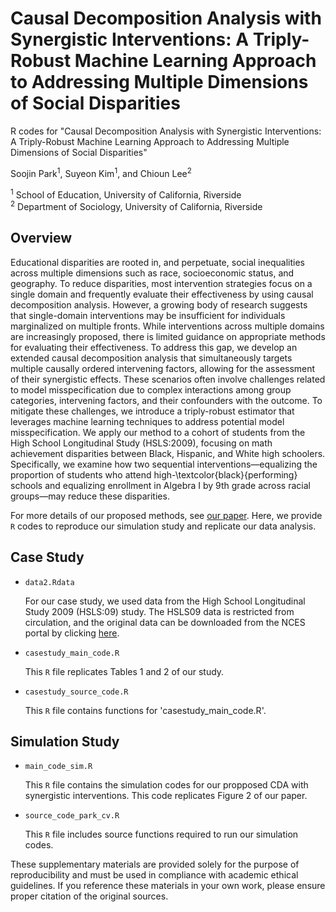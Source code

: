 # Causal Decomposition Analysis with Synergistic Interventions: A Triply-Robust Machine Learning Approach to Addressing Multiple Dimensions of Social Disparities
R codes for "Causal Decomposition Analysis with Synergistic Interventions: A Triply-Robust Machine Learning Approach to Addressing Multiple Dimensions of Social Disparities"

Soojin Park<sup>1</sup>, Suyeon Kim<sup>1</sup>, and Chioun Lee<sup>2</sup>

<sup>1</sup> School of Education, University of California, Riverside  
<sup>2</sup> Department of Sociology, University of California, Riverside


## Overview

Educational disparities are rooted in, and perpetuate, social inequalities across multiple dimensions such as race, socioeconomic status, and geography. To reduce disparities, most intervention strategies focus on a single domain and frequently evaluate their effectiveness by using causal decomposition analysis. However, a growing body of research suggests that single-domain interventions may be insufficient for individuals marginalized on multiple fronts. While interventions across multiple domains are increasingly proposed, there is limited guidance on appropriate methods for evaluating their effectiveness. To address this gap, we develop an extended causal decomposition analysis that simultaneously targets multiple causally ordered intervening factors, allowing for the assessment of their synergistic effects. These scenarios often involve challenges related to model misspecification due to complex interactions among group categories, intervening factors, and their confounders with the outcome. To mitigate these challenges, we introduce a triply-robust estimator that leverages machine learning techniques to address potential model misspecification. We apply our method to a cohort of students from the High School Longitudinal Study (HSLS:2009), focusing on math achievement disparities between Black, Hispanic, and White high schoolers. Specifically, we examine how two sequential interventions—equalizing the proportion of students who attend high-\textcolor{black}{performing} schools and equalizing enrollment in Algebra I by 9th grade across racial groups—may reduce these disparities. 

For more details of our proposed methods, see [our paper](https://www.degruyter.com/document/doi/10.1515/jci-2022-0031/html). 
Here, we provide `R` codes to reproduce our simulation study and replicate our data analysis. 

## Case Study

* `data2.Rdata` 
  
  For our case study, we used data from the High School Longitudinal Study 2009 (HSLS:09) study. The HSLS09 data is restricted from circulation, and the original data can be downloaded from the NCES portal by clicking [here]([https://nces.ed.gov/surveys/hsls09/hsls09_data.asp]). 

* `casestudy_main_code.R` 
 
   This `R` file replicates Tables 1 and 2 of our study.

* `casestudy_source_code.R` 
 
   This `R` file contains functions for 'casestudy_main_code.R'.

## Simulation Study

* `main_code_sim.R`  

   This `R` file contains the simulation codes for our propposed CDA with synergistic interventions. This code replicates Figure 2 of our paper.

* `source_code_park_cv.R` 
 
   This `R` file includes source functions required to run our simulation codes. 

These supplementary materials are provided solely for the purpose of reproducibility and must be used in compliance with academic ethical guidelines. If you reference these materials in your own work, please ensure proper citation of the original sources.
